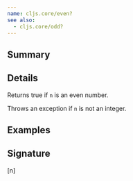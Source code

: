 ```yaml
---
name: cljs.core/even?
see also:
  - cljs.core/odd?
---
```


## Summary

## Details

Returns true if `n` is an even number.

Throws an exception if `n` is not an integer.

## Examples

## Signature
[n]
